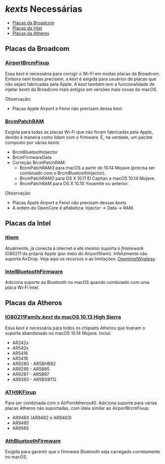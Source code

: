 # *kexts* Necessárias

* [Placas da Broadcom](#placas-da-broadcom)
* [Placas da Intel](#placas-da-intel)
* [Placas da Atheros](#placas-da-atheros)

## Placas da Broadcom

### [AirportBrcmFixup](https://github.com/acidanthera/AirportBrcmFixup)

Essa *kext* é necessária para corrigir o Wi-Fi em muitas placas da Broadcom. Embora nem todas precisem, a *kext* é exigida para usuários de placas que não sejam fabricadas pela Apple. A *kext* também tem a funcionalidade de injetar *kexts* da Broadcom mais antigos em versões mais novas do macOS.

Observação:
* Placas Apple Airport e Fenvi não precisam dessa *kext*.

### [BrcmPatchRAM](https://github.com/acidanthera/BrcmPatchRAM/releases)

Exigida para todas as placas Wi-Fi que não foram fabricadas pela Apple, devido à maneira como lidam com o firmware. É, na verdade, um pacote composto por várias *kexts*:

* BrcmBluetoothInjector
* BrcmFirmwareData
* Correção BrcmPatchRAM:
  * BrcmPatchRAM3 para macOS a partir do 10.14 Mojave (precisa ser combinado com o BrcmBluetoothInjector).
  * BrcmPatchRAM2 para OS X 10.11 El Capitan a macOS 10.14 Mojave.
  * BrcmPatchRAM para OS X 10.10 Yosemite ou anterior.

Observação:
* Placas Apple Airport e Fenvi não precisam dessas *kexts*.
* A ordem do OpenCore é alfabética: Injector -> Data -> RAM.

## Placas da Intel

### [itlwm](https://github.com/OpenIntelWireless/itlwm)

Atualmente, já conecta à internet e até mesmo suporta o *framework* IO80211 da própria Apple (por meio do AirportItlwm). Infelizmente não suporta AirDrop. Veja aqui os recursos e as limitações: [OpenIntelWireless](https://openintelwireless.github.io/).

### [IntelBluetoothFirmware](https://github.com/OpenIntelWireless/IntelBluetoothFirmware/releases)

Adiciona suporte ao Bluetooth no macOS quando combinado com uma placa Wi-Fi Intel.

## Placas da Atheros

### [IO80211Family.*kext* do macOS 10.13 High Sierra](https://github.com/khronokernel/IO80211-Patches/blob/main/10.13.6-High-Sierra-*kexts*/IO80211HighSierra.*kext*.zip)

Essa *kext* é necessária para todos os chipsets Atheros que tiveram o suporte abandonado no macOS 10.14 Mojave. Inclui:

* AR242x
* AR542x
* AR5416
* AR5418
* AR9280 - AR5BHB92
* AR9285 - AR5B95
* AR9287 - AR5B97
* AR9380 - AR5BXB112


### [ATH9KFixup](https://github.com/chunnann/ATH9KFixup)

Para ser combinada com o AirPortAtheros40. Adiciona suporte para várias placas Atheros não suportadas, com ideia similar ao AirportBrcmFixup:

* AR946X (AR9462 e AR9463)
* AR9485
* AR9565

### [AthBluetoothFirmware](https://github.com/zxystd/AthBluetoothFirmware/releases)
Exigida para garantir que o firmware Bluetooth seja carregado corretamente no macOS.
